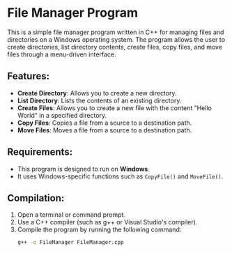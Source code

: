 # File Manager Program

This is a simple file manager program written in C++ for managing files and directories on a Windows operating system. The program allows the user to create directories, list directory contents, create files, copy files, and move files through a menu-driven interface.

## Features:
- **Create Directory**: Allows you to create a new directory.
- **List Directory**: Lists the contents of an existing directory.
- **Create Files**: Allows you to create a new file with the content "Hello World" in a specified directory.
- **Copy Files**: Copies a file from a source to a destination path.
- **Move Files**: Moves a file from a source to a destination path.

## Requirements:
- This program is designed to run on **Windows**.
- It uses Windows-specific functions such as `CopyFile()` and `MoveFile()`.

## Compilation:
1. Open a terminal or command prompt.
2. Use a C++ compiler (such as g++ or Visual Studio's compiler).
3. Compile the program by running the following command:
   ```bash
   g++ -o FileManager FileManager.cpp
